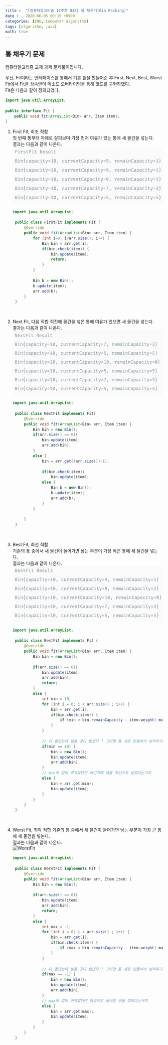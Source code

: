 ```yaml
---
title :  "[컴퓨터알고리즘 12주차 OJS] 통 채우기(Bin Packing)"
date :   2020-06-05 00:15 +0900
categories: [INU, Computer algorithm]
tags: [algorithm, java]
math: true
---
```



## 통 채우기 문제   
컴퓨터알고리즘 교재 과제 문제풀이입니다.


우선, Fit이라는 인터페이스를 통해서 기본 틀을 만들어준 후 First, Next, Best, Worst Fit에서 Fit을 상속받아 메소드 오버라이딩을 통해 코드를 구현하였다.  
Fit은 다음과 같이 정의되었다.  
```java
import java.util.ArrayList;

public interface Fit {
    public void fit(ArrayList<Bin> arr, Item item);
}
```  
  

1. First Fit, 최초 적합  
   첫 번째 통부터 차례로 살펴보며 가장 먼저 여유가 있는 통에 새 물건을 넣는다.  
   결과는 다음과 같이 나온다.  
   ![FirstFit](/assets/img/data/FirstFit.png)  

   ```java
   import java.util.ArrayList;

    public class FirstFit implements Fit {
        @Override
        public void fit(ArrayList<Bin> arr, Item item) {
            for (int i=0; i<arr.size(); i++) {
                Bin bin = arr.get(i);
                if(bin.check(item)) {
                    bin.update(item);
                    return;
                }
            }

            Bin b = new Bin();
            b.update(item);
            arr.add(b);
        }
    }
   ```  
<br/>

2. Next Fit, 다음 적합
   직전에 물건을 넣은 통에 여유가 있으면 새 물건을 넣는다.  
   결과는 다음과 같이 나온다.  
   ![NextFit](/assets/img/data/NextFit.png)   
   ```java
   import java.util.ArrayList;

    public class NextFit implements Fit{
        @Override
        public void fit(ArrayList<Bin> arr, Item item) {
            Bin bin = new Bin();
            if(arr.size() == 0){
                bin.update(item);
                arr.add(bin);
            }
            else {
                bin = arr.get((arr.size())-1);

                if(bin.check(item))
                    bin.update(item);
                else {
                    Bin b = new Bin();
                    b.update(item);
                    arr.add(b);
                }
            }

        }
    }
   ```    
<br/>

3. Best Fit, 최선 적합  
   기존의 통 중에서 새 물건이 들어가면 남는 부분이 가장 적은 통에 새 물건을 넣는다.  
   결과는 다음과 같이 나온다.  
   ![BestFit](/assets/img/data/BestFit.png)  
   ```java
   import java.util.ArrayList;

    public class BestFit implements Fit {
        @Override
        public void fit(ArrayList<Bin> arr, Item item) {
            Bin bin = new Bin();
            
            if(arr.size() == 0){
                bin.update(item);
                arr.add(bin);
                return;
            }
            else {
                int min = 10;
                for (int i = 0; i < arr.size() ; i++) {
                    bin = arr.get(i);
                    if(bin.check(item)) {
                        if (min > bin.remainCapacity - item.weight) min = i;
                    }
                }

                // 다 돌았는데 넣을 곳이 없었다 ? 그러면 통 새로 만들어서 넣어주기
                if(min == 10) {
                    bin = new Bin();
                    bin.update(item);
                    arr.add(bin);
                }
                // min의 값이 바뀌었다면 어딘가에 얘를 최선으로 넣었다는거지
                else {
                    bin = arr.get(min);
                    bin.update(item);
                }
            }
        }
    }
    ```
<br/>

4. Worst Fit, 최악 적합
   기존의 통 중에서 새 물건이 들어가면 남는 부분이 가장 큰 통에 새 물건을 넣는다.  
   결과는 다음과 같이 나온다.  
   ![WorstFit](/assets/img/data/WorstFit.png)
   ```java
   import java.util.ArrayList;

    public class WorstFit implements Fit {
        @Override
        public void fit(ArrayList<Bin> arr, Item item) {
            Bin bin = new Bin();

            if(arr.size() == 0){
                bin.update(item);
                arr.add(bin);
                return;
            }
            else {
                int max = -1;
                for (int i = 0; i < arr.size() ; i++) {
                    bin = arr.get(i);
                    if(bin.check(item)) {
                        if (max < bin.remainCapacity - item.weight) max = i;
                    }
                }

                // 다 돌았는데 넣을 곳이 없었다 ? 그러면 통 새로 만들어서 넣어주기
                if(max == -1) {
                    bin = new Bin();
                    bin.update(item);
                    arr.add(bin);
                }
                // max의 값이 바뀌었다면 최악으로 들어갈 곳을 찾았다는거지
                else {
                    bin = arr.get(max);
                    bin.update(item);
                }
            }
        }
    }
    ```  
